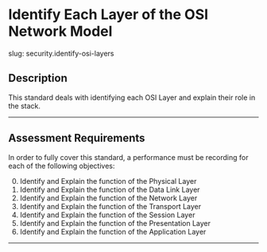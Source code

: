 # Identify Each Layer of the OSI Network Model

slug: security.identify-osi-layers

## Description
This standard deals with identifying each OSI Layer and explain their role in the stack.

---
## Assessment Requirements
In order to fully cover this standard, a performance must be recording for each of the following objectives:

0. Identify and Explain the function of the Physical Layer
1. Identify and Explain the function of the Data Link Layer
2. Identify and Explain the function of the Network Layer
3. Identify and Explain the function of the Transport Layer
4. Identify and Explain the function of the Session Layer
5. Identify and Explain the function of the Presentation Layer
6. Identify and Explain the function of the Application Layer

---
